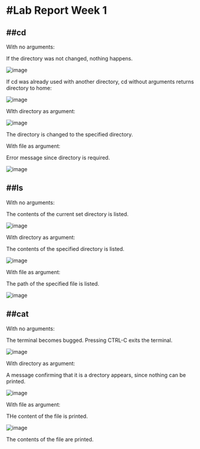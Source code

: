 #Lab Report Week 1
=======
##cd
-------
With no arguments:

If the directory was not changed, nothing happens.

![image](https://github.com/Eurypema/cse15l-lab-reports/assets/103284133/b74ba093-93d6-49df-836c-d3fc904e532e)

If cd was already used with another directory, cd without arguments returns directory to home:

![image](https://github.com/Eurypema/cse15l-lab-reports/assets/103284133/c6f5ecb7-3f2a-44a2-b229-d41f5017dcd7)

WIth directory as argument:

![image](https://github.com/Eurypema/cse15l-lab-reports/assets/103284133/b3257877-b396-4e56-84d6-66826a80c395)

The directory is changed to the specified directory.

With file as argument:

Error message since directory is required.

![image](https://github.com/Eurypema/cse15l-lab-reports/assets/103284133/0eb9fdff-94ff-4428-8efb-f1987ff4f29b)

##ls
-------
With no arguments:

The contents of the current set directory is listed.

![image](https://github.com/Eurypema/cse15l-lab-reports/assets/103284133/bac59a9d-76f0-4a88-b97a-c9eb5cc406fc)

With directory as argument:

The contents of the specified directory is listed.

![image](https://github.com/Eurypema/cse15l-lab-reports/assets/103284133/530a6a9c-edf3-4589-8fb8-ad26d54c3514)

With file as argument:

The path of the specified file is listed.

![image](https://github.com/Eurypema/cse15l-lab-reports/assets/103284133/59b89d34-172b-48ee-87a9-d897dc43f687)

##cat
-------
With no arguments:

The terminal becomes bugged. Pressing CTRL-C exits the terminal.

![image](https://github.com/Eurypema/cse15l-lab-reports/assets/103284133/f2c1367a-faf7-453d-a8a9-386f40a91d1b)

With directory as argument:

A message confirming that it is a drectory appears, since nothing can be printed.

![image](https://github.com/Eurypema/cse15l-lab-reports/assets/103284133/b77d2f57-3aca-4ae5-89d4-b396c84db5ae)

With file as argument:

THe content of the file is printed.

![image](https://github.com/Eurypema/cse15l-lab-reports/assets/103284133/b7363bee-4b81-451a-9252-3e632eb67143)

The contents of the file are printed. 
